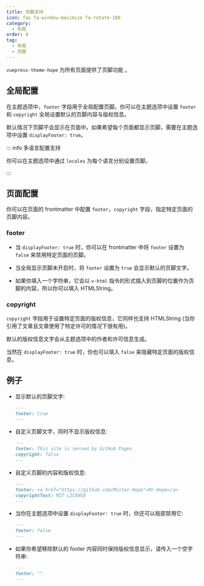 ```yaml
---
title: 页脚支持
icon: fas fa-window-maximize fa-rotate-180
category:
  - 布局
order: 4
tag:
  - 布局
  - 页脚
---
```


`vuepress-theme-hope` 为所有页面提供了页脚功能 <Badge text="支持页面配置" />。

<!-- more -->

## 全局配置

在主题选项中，`footer` 字段用于全局配置页脚。你可以在主题选项中设置 `footer` 和 `copyright` 全局设置默认的页脚内容与版权信息。

默认情况下页脚不会显示在页面中。如果希望每个页面都显示页脚，需要在主题选项中设置 `displayFooter: true`。

::: info 多语言配置支持

你可以在主题选项中通过 `locales` 为每个语言分别设置页脚。

:::

## 页面配置

你可以在页面的 frontmatter 中配置 `footer`，`copyright` 字段，指定特定页面的页脚内容。

### footer

- 当 `displayFooter: true` 时，你可以在 frontmatter 中将 `footer` 设置为 `false` 来禁用特定页面的页脚。

- 当全局显示页脚未开启时，将 `footer` 设置为 `true` 会显示默认的页脚文字。

- 如果你填入一个字符串，它会以 `v-html` 指令的形式插入到页脚的位置作为页脚的内容，所以你可以填入 HTMLString。

### copyright

`copyright` 字段用于设置特定页面的版权信息，它同样也支持 HTMLString (当你引用了文章且文章使用了特定许可的情况下很有用)。

默认的版权信息文字会从主题选项中的作者和许可信息生成。

当然在 `displayFooter: true` 时，你也可以填入 `false` 来隐藏特定页面的版权信息。

## 例子

- 显示默认的页脚文字:

  ```md
  ---
  footer: true
  ---
  ```

- 自定义页脚文字，同时不显示版权信息:

  ```md
  ---
  footer: This site is served by GitHub Pages
  copyright: false
  ---
  ```

- 自定义页脚的内容和版权信息:

  ```md
  ---
  footer: <a href="https://github.com/Mister-Hope">Mr.Hope</a>
  copyrightText: MIT LICENSE
  ---
  ```

- 当你在主题选项中设置 `displayFooter: true` 时，你还可以局部禁用它:

  ```md
  ---
  footer: false
  ---
  ```

- 如果你希望移除默认的 footer 内容同时保持版权信息显示，请传入一个空字符串:

  ```md
  ---
  footer: ""
  ---
  ```
